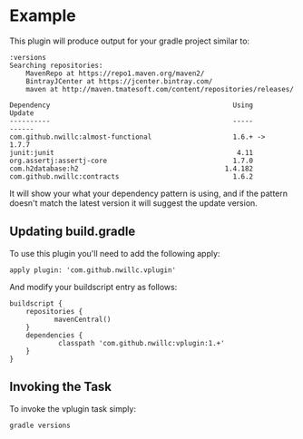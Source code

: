 # Example
This plugin will produce output for your gradle project similar to:

	:versions
	Searching repositories:
		MavenRepo at https://repo1.maven.org/maven2/
		BintrayJCenter at https://jcenter.bintray.com/
		maven at http://maven.tmatesoft.com/content/repositories/releases/
		
	Dependency                                             Using              Update
	----------                                             -----              ------
	com.github.nwillc:almost-functional                    1.6.+ ->            1.7.7
	junit:junit                                             4.11
	org.assertj:assertj-core                               1.7.0
	com.h2database:h2                                    1.4.182
	com.github.nwillc:contracts                            1.6.2

It will show your what your dependency pattern is using, and if the pattern doesn't match the latest version it will suggest the update version.

## Updating build.gradle
To use this plugin you'll need to add the following apply:

	apply plugin: 'com.github.nwillc.vplugin'

And modify your buildscript entry as follows:

	buildscript {
	    repositories {
	           mavenCentral()
		}
		dependencies {
		        classpath 'com.github.nwillc:vplugin:1.+'
		}
	}

## Invoking the Task
To invoke the vplugin task simply:

	gradle versions
